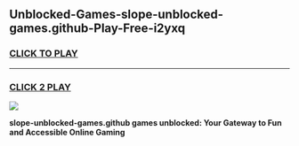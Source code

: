 
## Unblocked-Games-slope-unblocked-games.github-Play-Free-i2yxq
<h3>
<a href="https://premium76.site?title=slope-unblocked-games.github&ref=10A">CLICK TO PLAY</a></h3>
<hr>

<h3>
<a href="https://premium76.site?title=slope-unblocked-games.github&ref=10A">CLICK 2 PLAY</a>
  
</h3>

<a href="https://premium76.site?title=slope-unblocked-games.github&ref=10A"><img src="https://clearcache.store/games.png"></a>


**slope-unblocked-games.github games unblocked: Your Gateway to Fun and Accessible Online Gaming**
